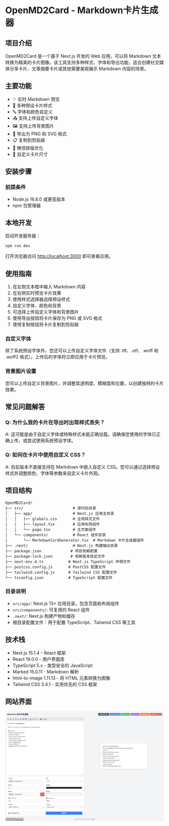 # OpenMD2Card - Markdown卡片生成器

## 项目介绍

OpenMD2Card 是一个基于 Next.js 开发的 Web 应用，可以将 Markdown 文本转换为精美的卡片图像。该工具支持多种样式、字体和导出功能，适合创建社交媒体分享卡片、文章摘要卡片或其他需要美观展示 Markdown 内容的场景。

## 主要功能

- ✨ 实时 Markdown 预览
- 🎨 多种预设卡片样式
- 🔤 字体和颜色自定义
- 📤 支持上传自定义字体
- 🖼️ 支持上传背景图片
- 💾 导出为 PNG 和 SVG 格式
- 📋 复制到剪贴板
- 📱 微信排版优化
- 📏 自定义卡片尺寸

## 安装步骤

### 前提条件

- Node.js 16.8.0 或更高版本
- npm 包管理器

## 本地开发

启动开发服务器：

```bash
npm run dev
```

打开浏览器访问 [http://localhost:3000](http://localhost:3000) 即可查看应用。

## 使用指南

1. 在左侧文本框中输入 Markdown 内容
2. 在右侧实时预览卡片效果
3. 使用样式选择器选择预设样式
4. 自定义字体、颜色和背景
5. 可选择上传自定义字体和背景图片
6. 使用导出按钮将卡片保存为 PNG 或 SVG 格式
7. 使用复制按钮将卡片复制到剪贴板

### 自定义字体

除了系统预设字体外，您还可以上传自定义字体文件（支持 .ttf、.otf、.woff 和 .woff2 格式）。上传后的字体将立即应用于卡片预览。

### 背景图片设置

您可以上传自定义背景图片，并调整其透明度、模糊度和位置，以创建独特的卡片效果。

## 常见问题解答

### Q: 为什么我的卡片在导出时出现样式丢失？

A: 这可能是由于自定义字体或特殊样式未能正确加载。请确保您使用的字体已正确上传，或尝试使用系统预设字体。

### Q: 如何在卡片中使用自定义 CSS？

A: 目前版本不直接支持在 Markdown 中嵌入自定义 CSS。您可以通过选择预设样式并调整颜色、字体等参数来自定义卡片外观。

## 项目结构

```
OpenMD2Card/
├── src/                      # 源代码目录
│   ├── app/                  # Next.js 应用主目录
│   │   ├── globals.css       # 全局样式文件
│   │   ├── layout.tsx        # 应用布局组件
│   │   └── page.tsx          # 主页面组件
│   └── components/           # React 组件目录
│       └── MarkdownCardGenerator.tsx  # Markdown 卡片生成器组件
├── .next/                    # Next.js 构建输出目录
├── package.json             # 项目依赖配置
├── package-lock.json        # 依赖版本锁定文件
├── next-env.d.ts           # Next.js TypeScript 声明文件
├── postcss.config.js       # PostCSS 配置文件
├── tailwind.config.js      # Tailwind CSS 配置文件
└── tsconfig.json           # TypeScript 配置文件
```

### 目录说明

- `src/app/`: Next.js 13+ 应用目录，包含页面和布局组件
- `src/components/`: 可复用的 React 组件
- `.next/`: Next.js 构建产物和缓存
- 根目录配置文件：用于配置 TypeScript、Tailwind CSS 等工具

## 技术栈

- Next.js 15.1.4 - React 框架
- React 19.0.0 - 用户界面库
- TypeScript 5.x - 类型安全的 JavaScript
- Marked 15.0.11 - Markdown 解析
- html-to-image 1.11.13 - 将 HTML 元素转换为图像
- Tailwind CSS 3.4.1 - 实用优先的 CSS 框架

## 网站界面

![网站界面](./OpenMD2Card.jpg)
